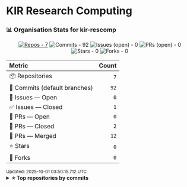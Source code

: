 # KIR Research Computing

<!-- ORG-STATS:START -->
### 📊 Organisation Stats for **kir-rescomp**

<p align="center"><a href="https://github.com/kir-rescomp?tab=repositories"><img alt="Repos - 7" src="https://img.shields.io/badge/Repos-7-0a84ff?style=for-the-badge&logo=github" /></a> <img alt="Commits - 92" src="https://img.shields.io/badge/Commits-92-10b981?style=for-the-badge" /> <img alt="Issues (open) - 0" src="https://img.shields.io/badge/Issues%20(open)-0-f59e0b?style=for-the-badge" /> <img alt="PRs (open) - 0" src="https://img.shields.io/badge/PRs%20(open)-0-8b5cf6?style=for-the-badge" /> <img alt="Stars - 0" src="https://img.shields.io/badge/Stars-0-14b8a6?style=for-the-badge&logo=github" /> <img alt="Forks - 0" src="https://img.shields.io/badge/Forks-0-06b6d4?style=for-the-badge&logo=github" /></p>

<div align="center">
<table>
<thead>
<tr>
<th align="left">Metric</th><th align="right">Count</th>
</tr>
</thead>
<tbody>
<tr><td>📦 Repositories</td><td align="right"><code>7</code></td></tr>
<tr><td>🧭 Commits (default branches)</td><td align="right"><code>92</code></td></tr>
<tr><td>🐞 Issues — Open</td><td align="right"><code>0</code></td></tr>
<tr><td>✅ Issues — Closed</td><td align="right"><code>1</code></td></tr>
<tr><td>🔁 PRs — Open</td><td align="right"><code>0</code></td></tr>
<tr><td>🧹 PRs — Closed</td><td align="right"><code>2</code></td></tr>
<tr><td>🎉 PRs — Merged</td><td align="right"><code>12</code></td></tr>
<tr><td>⭐ Stars</td><td align="right"><code>0</code></td></tr>
<tr><td>🍴 Forks</td><td align="right"><code>0</code></td></tr>
</tbody>
</table>
</div>
<sub>Updated: 2025-10-01 03:50:15.712 UTC</sub>

<details>
<summary><b>⭐ Top repositories by commits</b></summary>

| Repository | Commits | Open Issues | Open PRs | Stars | Forks |
|---|---:|---:|---:|---:|---:|
| [.github](https://github.com/kir-rescomp/.github) | 38 | 0 | 0 | 0 | 0 |
| [kir-easybuild](https://github.com/kir-rescomp/kir-easybuild) | 37 | 0 | 0 | 0 | 0 |
| [slurm_tools](https://github.com/kir-rescomp/slurm_tools) | 7 | 0 | 0 | 0 | 0 |
| [ipa-profiles](https://github.com/kir-rescomp/ipa-profiles) | 4 | 0 | 0 | 0 | 0 |
| [user-registration](https://github.com/kir-rescomp/user-registration) | 3 | 0 | 0 | 0 | 0 |
| [user-induction](https://github.com/kir-rescomp/user-induction) | 2 | 0 | 0 | 0 | 0 |
| [kir-datamgmt](https://github.com/kir-rescomp/kir-datamgmt) | 1 | 0 | 0 | 0 | 0 |
</details>

<!-- ORG-STATS:END -->
